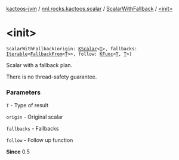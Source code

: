 [kactoos-jvm](../../index.md) / [nnl.rocks.kactoos.scalar](../index.md) / [ScalarWithFallback](index.md) / [&lt;init&gt;](./-init-.md)

# &lt;init&gt;

`ScalarWithFallback(origin: `[`KScalar`](../../nnl.rocks.kactoos/-k-scalar.md)`<`[`T`](index.md#T)`>, fallbacks: `[`Iterable`](https://kotlinlang.org/api/latest/jvm/stdlib/kotlin.collections/-iterable/index.html)`<`[`FallbackFrom`](../-fallback-from/index.md)`<`[`T`](index.md#T)`>>, follow: `[`KFunc`](../../nnl.rocks.kactoos/-k-func.md)`<`[`T`](index.md#T)`, `[`T`](index.md#T)`>)`

Scalar with a fallback plan.

There is no thread-safety guarantee.

### Parameters

`T` - Type of result

`origin` - Original scalar

`fallbacks` - Fallbacks

`follow` - Follow up function

**Since**
0.5

